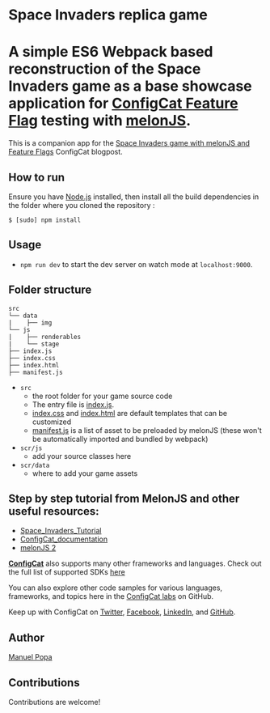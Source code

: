 # Space Invaders replica game


# A simple ES6 Webpack based reconstruction of the Space Invaders game as a base showcase application for [ConfigCat Feature Flag](https://configcat.com) testing with [melonJS](https://github.com/melonjs/melonJS).


This is a companion app for the [Space Invaders game with melonJS and Feature Flags](https://configcat.com/blog/2022/02/19/feature-flags-in-melonjs/) ConfigCat blogpost.



## How to run

Ensure you have [Node.js](http://nodejs.org/) installed, then install all the build dependencies in the folder where you cloned the repository :

    $ [sudo] npm install

## Usage

- `npm run dev` to start the dev server on watch mode at `localhost:9000`.

## Folder structure

```none
src
└── data  
|    ├── img
└── js
|    ├── renderables
|    └── stage
├── index.js
├── index.css
├── index.html
├── manifest.js
```

- `src`
  - the root folder for your game source code
  - The entry file is [index.js](src/index.js).
  - [index.css](src/index.css) and [index.html](src/index.html) are default templates that can be customized
  - [manifest.js](src/manifest.js) is a list of asset to be preloaded by melonJS (these won't be automatically imported and bundled by webpack)
- `scr/js`
  - add your source classes here
- `scr/data`
  - where to add your game assets


Step by step tutorial from MelonJS and other useful resources:
-------------------------------------------------------------------------------

  - [Space_Invaders_Tutorial](https://melonjs.github.io/tutorial-space-invaders/)
  - [ConfigCat_documentation](https://configcat.com/docs/)
  - [melonJS 2](https://github.com/melonjs/melonJS)

[**ConfigCat**](https://configcat.com) also supports many other frameworks and languages. Check out the full list of supported SDKs [here](https://configcat.com/docs/sdk-reference/overview/)

You can also explore other code samples for various languages, frameworks, and topics here in the [ConfigCat labs](https://github.com/configcat-labs) on GitHub.

Keep up with ConfigCat on [Twitter](https://twitter.com/configcat), [Facebook](https://www.facebook.com/configcat), [LinkedIn](https://www.linkedin.com/company/configcat/), and [GitHub](https://github.com/configcat).

## Author
[Manuel Popa](https://github.com/ManuelPopa)

## Contributions
Contributions are welcome!
